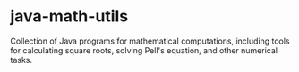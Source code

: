 # java-math-utils
Collection of Java programs for mathematical computations, including tools for calculating square roots, solving Pell's equation, and other numerical tasks.
